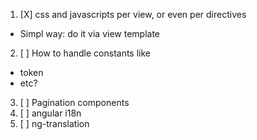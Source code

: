 1. [X] css and javascripts per view, or even per directives
  - Simpl way: do it via view template

2. [ ] How to handle constants like
  - token
  - etc?

3. [ ] Pagination components
4. [ ] angular i18n
5. [ ] ng-translation
